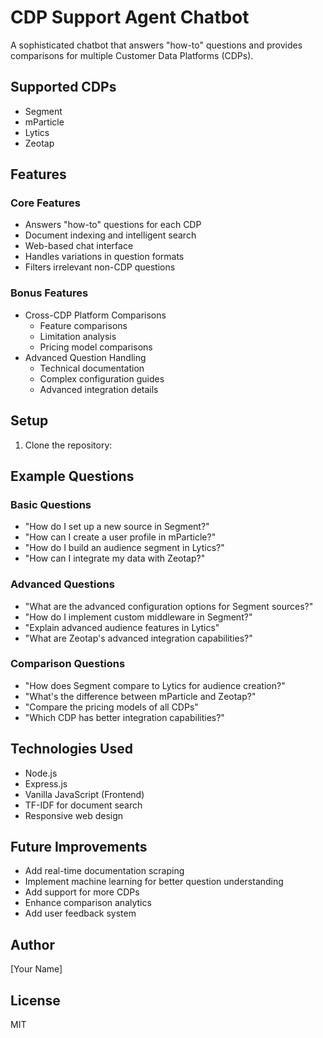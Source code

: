 # CDP Support Agent Chatbot

A sophisticated chatbot that answers "how-to" questions and provides comparisons for multiple Customer Data Platforms (CDPs).

## Supported CDPs
- Segment
- mParticle
- Lytics
- Zeotap

## Features

### Core Features
- Answers "how-to" questions for each CDP
- Document indexing and intelligent search
- Web-based chat interface
- Handles variations in question formats
- Filters irrelevant non-CDP questions

### Bonus Features
- Cross-CDP Platform Comparisons
  - Feature comparisons
  - Limitation analysis
  - Pricing model comparisons
- Advanced Question Handling
  - Technical documentation
  - Complex configuration guides
  - Advanced integration details

## Setup

1. Clone the repository:


## Example Questions

### Basic Questions
- "How do I set up a new source in Segment?"
- "How can I create a user profile in mParticle?"
- "How do I build an audience segment in Lytics?"
- "How can I integrate my data with Zeotap?"

### Advanced Questions
- "What are the advanced configuration options for Segment sources?"
- "How do I implement custom middleware in Segment?"
- "Explain advanced audience features in Lytics"
- "What are Zeotap's advanced integration capabilities?"

### Comparison Questions
- "How does Segment compare to Lytics for audience creation?"
- "What's the difference between mParticle and Zeotap?"
- "Compare the pricing models of all CDPs"
- "Which CDP has better integration capabilities?"

## Technologies Used
- Node.js
- Express.js
- Vanilla JavaScript (Frontend)
- TF-IDF for document search
- Responsive web design

## Future Improvements
- Add real-time documentation scraping
- Implement machine learning for better question understanding
- Add support for more CDPs
- Enhance comparison analytics
- Add user feedback system

## Author
[Your Name]

## License
MIT